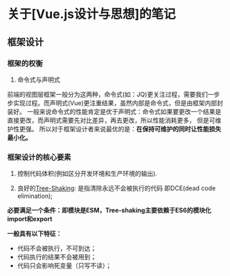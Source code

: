 # 关于[Vue.js设计与思想]的笔记

## 框架设计

### 框架的权衡 

1. 命令式与声明式

前端的视图层框架一般分为这两种，命令式(如：JQ)更关注过程，需要我们一步步实现过程。而声明式(Vue)更注重结果，虽然内部是命令式，但是由框架内部封装好。
一般来说命令式的性能肯定是优于声明式：命令式如果要更改一个结果是直接更改，而声明式需要先对比差异，再去更改，所以性能消耗更多， 但是可维护性更强。
所以对于框架设计者来说最优的是：**在保持可维护的同时让性能损失最小化。**

### 框架设计的核心要素

1. 控制代码体积(例如区分开发环境和生产环境的输出).
   
2. 良好的[Tree-Shaking](./): 是指清除永远不会被执行的代码 即DCE(dead code elimination);
   
**必要满足一个条件：即模块是ESM，Tree-shaking主要依赖于ES6的模块化import和export**

**一般具有以下特征：**
- 代码不会被执行，不可到达；
- 代码执行的结果不会被用到；
- 代码只会影响死变量（只写不读）；
